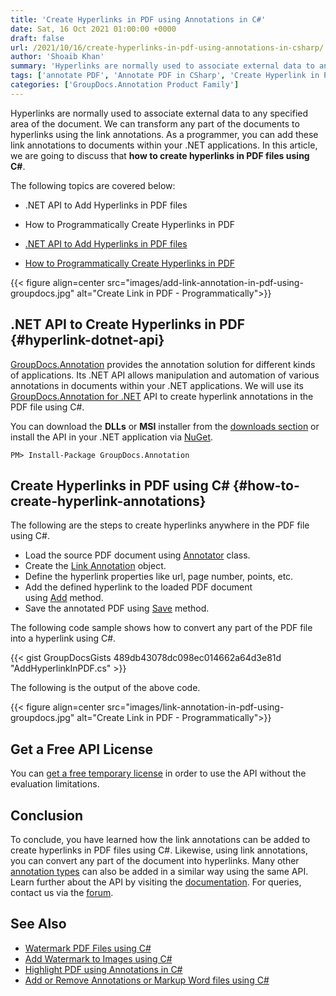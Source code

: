 ```yaml
---
title: 'Create Hyperlinks in PDF using Annotations in C#'
date: Sat, 16 Oct 2021 01:00:00 +0000
draft: false
url: /2021/10/16/create-hyperlinks-in-pdf-using-annotations-in-csharp/
author: 'Shoaib Khan'
summary: 'Hyperlinks are normally used to associate external data to any specified area of the document. We can transform any part of the documents to hyperlinks using the link annotations. As a programmer, you can add these link annotations to documents within your .NET applications. In this article, we are going to discuss that **how to create hyperlinks in PDF files using C#**.'
tags: ['annotate PDF', 'Annotate PDF in CSharp', 'Create Hyperlink in PDF', 'Link Annotation', 'Link Annotation in CSharp', 'Link Annotation in PDF']
categories: ['GroupDocs.Annotation Product Family']
---
```


Hyperlinks are normally used to associate external data to any specified area of the document. We can transform any part of the documents to hyperlinks using the link annotations. As a programmer, you can add these link annotations to documents within your .NET applications. In this article, we are going to discuss that **how to create hyperlinks in PDF files using C#**.

The following topics are covered below:

*   .NET API to Add Hyperlinks in PDF files
*   How to Programmatically Create Hyperlinks in PDF

*   [.NET API to Add Hyperlinks in PDF files](#hyperlink-dotnet-api)
*   [How to Programmatically Create Hyperlinks in PDF](#how-to-create-hyperlink-annotations)



{{< figure align=center src="images/add-link-annotation-in-pdf-using-groupdocs.jpg" alt="Create Link in PDF - Programmatically">}}


## .NET API to Create Hyperlinks in PDF {#hyperlink-dotnet-api}

[GroupDocs.Annotation](https://products.groupdocs.com/annotation/) provides the annotation solution for different kinds of applications. Its .NET API allows manipulation and automation of various annotations in documents within your .NET applications. We will use its [GroupDocs.Annotation for .NET](https://products.groupdocs.com/annotation/net/) API to create hyperlink annotations in the PDF file using C#.

You can download the **DLLs** or **MSI** installer from the [downloads section](https://downloads.groupdocs.com/annotation) or install the API in your .NET application via [NuGet](https://www.nuget.org/packages/groupdocs.annotation).

```
PM> Install-Package GroupDocs.Annotation
```

## Create Hyperlinks in PDF using C# {#how-to-create-hyperlink-annotations}

The following are the steps to create hyperlinks anywhere in the PDF file using C#.

*   Load the source PDF document using [Annotator](https://apireference.groupdocs.com/annotation/net/groupdocs.annotation/annotator) class.
*   Create the [Link Annotation](https://apireference.groupdocs.com/annotation/net/groupdocs.annotation.models.annotationmodels/linkannotation) object.
*   Define the hyperlink properties like url, page number, points, etc.
*   Add the defined hyperlink to the loaded PDF document using [Add](https://apireference.groupdocs.com/annotation/net/groupdocs.annotation/annotator/methods/add/index) method.
*   Save the annotated PDF using [Save](https://apireference.groupdocs.com/annotation/net/groupdocs.annotation/annotator/methods/save/index) method.

The following code sample shows how to convert any part of the PDF file into a hyperlink using C#.

{{< gist GroupDocsGists 489db43078dc098ec014662a64d3e81d "AddHyperlinkInPDF.cs" >}}

The following is the output of the above code.



{{< figure align=center src="images/link-annotation-in-pdf-using-groupdocs.jpg" alt="Create Link in PDF - Programmatically">}}


## Get a Free API License

You can [get a free temporary license](https://purchase.groupdocs.com/temporary-license) in order to use the API without the evaluation limitations.

## Conclusion

To conclude, you have learned how the link annotations can be added to create hyperlinks in PDF files using C#. Likewise, using link annotations, you can convert any part of the document into hyperlinks. Many other [annotation types](https://apireference.groupdocs.com/annotation/net/groupdocs.annotation.models.annotationmodels) can also be added in a similar way using the same API. Learn further about the API by visiting the [documentation](https://docs.groupdocs.com/redaction). For queries, contact us via the [forum](https://forum.groupdocs.com/).

## See Also

*   [Watermark PDF Files using C#](https://blog.groupdocs.com/2021/07/27/watermark-pdf-files-using-csharp/)
*   [Add Watermark to Images using C#](https://blog.groupdocs.com/2020/12/20/add-watermark-to-images-using-csharp-dotnet/)
*   [Highlight PDF using Annotations in C#](https://blog.groupdocs.com/2021/10/12/highlight-pdf-with-annotations-using-csharp/)
*   [Add or Remove Annotations or Markup Word files using C#](https://blog.groupdocs.com/2021/06/23/annotate-word-documents-using-csharp/)




